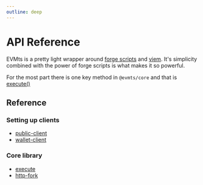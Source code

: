 ```yaml
---
outline: deep
---
```


# API Reference

EVMts is a pretty light wrapper around [forge scripts](https://book.getfoundry.sh/reference/forge/forge-script) and [viem](https://viem.sh/). It's simplicity combined with the power of forge scripts is what makes it so powerful.

For the most part there is one key method in `@evmts/core` and that is [execute()](./execute.md)

## Reference

### Setting up clients

- [public-client](./public-client.md)
- [wallet-client](./public-client.md)

### Core library

- [execute](./execute.md)
- [http-fork](./http-fork.md)
